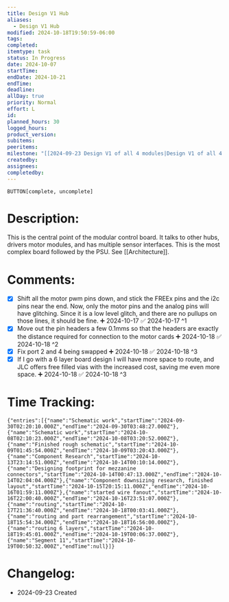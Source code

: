 ```yaml
---
title: Design V1 Hub
aliases:
  - Design V1 Hub
modified: 2024-10-18T19:50:59-06:00
tags: 
completed: 
itemtype: task
status: In Progress
date: 2024-10-07
startTime: 
endDate: 2024-10-21
endTime: 
deadline: 
allDay: true
priority: Normal
effort: L
id: 
planned_hours: 30
logged_hours: 
product_version: 
subitems: 
peeritems: 
milestone: "[[2024-09-23 Design V1 of all 4 modules|Design V1 of all 4 modules]]"
createdby: 
assignees: 
completedby: 
---
```

`BUTTON[complete, uncomplete]`

# Description:

This is the central point of the modular control board. It talks to other hubs, drivers motor modules, and has multiple sensor interfaces. This is the most complex board followed by the PSU. See [[Architecture]].

# Comments:
- [x] Shift all the motor pwm pins down, and stick the FREEx pins and the i2c pins near the end. Now, only the motor pins and the analog pins will have glitching. Since it is a low level glitch, and there are no pullups on those lines, it should be fine. ➕ 2024-10-17 ✅ 2024-10-17 ^1
- [x] Move out the pin headers a few 0.1mms so that the headers are exactly the distance required for connection to the motor cards ➕ 2024-10-18 ✅ 2024-10-18 ^2
- [x] Fix port 2 and 4 being swapped ➕ 2024-10-18 ✅ 2024-10-18 ^3
- [x] If I go with a 6 layer board design I will have more space to route, and JLC offers free filled vias with the increased cost, saving me even more space. ➕ 2024-10-18 ✅ 2024-10-18 ^3

# Time Tracking:
```simple-time-tracker
{"entries":[{"name":"Schematic work","startTime":"2024-09-30T02:20:10.000Z","endTime":"2024-09-30T03:48:27.000Z"},{"name":"Schematic work","startTime":"2024-10-08T02:10:23.000Z","endTime":"2024-10-08T03:20:52.000Z"},{"name":"Finished rough schematic","startTime":"2024-10-09T01:45:54.000Z","endTime":"2024-10-09T03:20:43.000Z"},{"name":"Component Research","startTime":"2024-10-13T23:14:51.000Z","endTime":"2024-10-14T00:10:14.000Z"},{"name":"Designing footprint for mezzanine connectors","startTime":"2024-10-14T00:47:13.000Z","endTime":"2024-10-14T02:04:04.000Z"},{"name":"Component downsizing research, finished layout","startTime":"2024-10-15T20:15:11.000Z","endTime":"2024-10-16T01:59:11.000Z"},{"name":"started wire fanout","startTime":"2024-10-16T22:00:40.000Z","endTime":"2024-10-16T23:51:07.000Z"},{"name":"routing","startTime":"2024-10-17T21:36:40.000Z","endTime":"2024-10-18T00:03:41.000Z"},{"name":"routing and part rearrangement","startTime":"2024-10-18T15:54:34.000Z","endTime":"2024-10-18T16:56:00.000Z"},{"name":"routing 6 layers","startTime":"2024-10-18T19:45:01.000Z","endTime":"2024-10-19T00:06:37.000Z"},{"name":"Segment 11","startTime":"2024-10-19T00:50:32.000Z","endTime":null}]}
```

# Changelog:
- 2024-09-23 Created